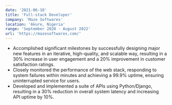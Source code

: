 ```yaml
---
date: '2021-06-18'
title: 'Full-stack Developer'
company: 'Maze Softwares'
location: 'Akure, Nigeria'
range: 'September 2020 - August 2022'
url: 'https://mazesoftwares.com/'
---
```

- Accomplished significant milestones by successfully designing major new features in an iterative, high-quality, and scalable way, resulting in a 30% increase in user engagement and a 20% improvement in customer satisfaction ratings.
- Closely monitored the performance of the web stack, responding to system failures within minutes and achieving a 99.9% uptime, ensuring uninterrupted service for users.
- Developed and implemented a suite of APIs using Python/Django, resulting in a 30% reduction in overall system latency and increasing API uptime by 10%.
